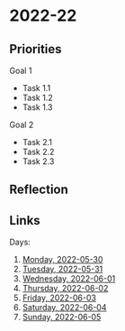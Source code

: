 # 2022-22

## Priorities

Goal 1
- Task 1.1
- Task 1.2
- Task 1.3

Goal 2
- Task 2.1
- Task 2.2
- Task 2.3

## Reflection



## Links
Days:

1. [Monday, 2022-05-30](calendar/days/2022-05-30.md)
2. [Tuesday, 2022-05-31](calendar/days/2022-05-31.md)
3. [Wednesday, 2022-06-01](calendar/days/2022-06-01.md)
4. [Thursday, 2022-06-02](calendar/days/2022-06-02.md)
5. [Friday, 2022-06-03](calendar/days/2022-06-03.md)
6. [Saturday, 2022-06-04](calendar/days/2022-06-04.md)
7. [Sunday, 2022-06-05](calendar/days/2022-06-05.md)
